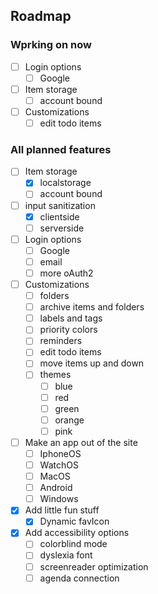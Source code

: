 <!-- ROADMAP -->
## Roadmap

### Wprking on now

- [ ] Login options
    - [ ] Google 

- [ ] Item storage
    - [ ] account bound
        
- [ ] Customizations
   - [ ] edit todo items

### All planned features

- [ ] Item storage
    - [x] localstorage
    - [ ] account bound
          
- [ ] input sanitization
    - [x] clientside
    - [ ] serverside
          
- [ ] Login options
    - [ ] Google 
    - [ ] email
    - [ ] more oAuth2
          
- [ ] Customizations
    - [ ] folders
    - [ ] archive items and folders
    - [ ] labels and tags
    - [ ] priority colors
    - [ ] reminders
    - [ ] edit todo items
    - [ ] move items up and down
    - [ ] themes
        - [ ] blue
        - [ ] red
        - [ ] green
        - [ ] orange
        - [ ] pink
              
- [ ] Make an app out of the site
    - [ ] IphoneOS
    - [ ] WatchOS
    - [ ] MacOS
    - [ ] Android
    - [ ] Windows
          
- [x] Add little fun stuff
    - [x] Dynamic favIcon

- [x] Add accessibility options
    - [ ] colorblind mode
    - [ ] dyslexia font
    - [ ] screenreader optimization
    - [ ] agenda connection
